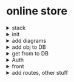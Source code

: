 # online store

<details>
<summary>
stack
</summary>

Back

- node
- express
- postgresql
- sequelize

диаграмма баз данных(8таблиц)
авторизация JWT
Rest API

Front

- react
- react bootstrap
- axios (зпросы к серверу)
- react-router-dom (навигация)
- mobx (стейт менеджер)

endpoint methods
![server endpoint](back/readmeAssets/server_endpoint.png)
server endpoint func
![server endpoint func](back/readmeAssets/server_endpoint_func.png)
client query
![client query](back/readmeAssets/server_endpoint_query.png)

[code](https://github.com/utimur/online-store-full-course)
[video](https://www.youtube.com/watch?v=H2GCkRF9eko)

alt + shift + a // multiline comments

</details>

<details>
<summary>
init
</summary>

    npm init -y
    npm i express pg pg-hstore sequelize cors dotenv
    npm i -D nodemon

install postgresql/create db

</details>

<details>
<summary>
add diagrams
</summary>

---

[draw.io](https://app.diagrams.net/)

---

![schema database](back/readmeAssets/tables_graph.png)

### add tables

![add tables](back/readmeAssets/add_tables.png)

### test request

![test request](back/readmeAssets/test_request.png)

### check router

![check router](back/readmeAssets/router_check.png)

### check controllers

![check controllers](back/readmeAssets/check_controllers.png)

### check middleware

![check middleware](back/readmeAssets/check_middleware.png)

</details>

<details>
<summary>
add obj to DB
</summary>

![add object to DB](back/readmeAssets/add_to_DB.png)
![add object to DB2](back/readmeAssets/add_to_DB2.png)

---

[this commit](https://github.com/viktishchenko/big-pets/commit/f4391c06bc0317ef118b674d00ff11ac470008dd)

</details>

<details>
<summary>
get from to DB
</summary>

![get from DB](back/readmeAssets/get_from_DB.png)

---

[this file](./back/controllers/typeController.js)

![add object to DB](back/readmeAssets/add_obj_to_DB.png)
![get obj from DB](back/readmeAssets/get_from_DB2.png)

---

    npm i express-fileupload
    npm i uuid

---

### add/get static file to DB

![add static file(img) to DB](back/readmeAssets/add_img_to_DB.png)

[filter items by brandId & typeId →](./back/controllers/deviceController.js)

![filter item by brandId](back/readmeAssets/get_item_by_brandId.png)

[page limit with DB →](./back/controllers/deviceController.js)

![add page limit with DB](back/readmeAssets/page_limit_with_DB.png)

[page limit with DB und count →](./back/controllers/deviceController.js)

![page limit with DB and count](back/readmeAssets/page_limit_with_DB_undCount.png)

[add device info →](./back/controllers/deviceController.js)

![add device info](back/readmeAssets/device_info.png)

</details>

<details>

<summary>
Auth
</summary>

    npm i jsonwebtoken bcrypt

[get token →](./back/controllers/userController.js)
![grt token](back/readmeAssets/get_token.png)

### check userName & password

![check pass & user name](back/readmeAssets/check_userName_und_password.png)

### check login

false

![check login false](back/readmeAssets/check_login.png)

true

![check login true](back/readmeAssets/check_login_true.png)

### check user auth

false

![check user auth](back/readmeAssets/check_user_auth.png)

true

![check user auth](back/readmeAssets/auth_check.png)

### check ADMIN

false

![check ADMIN](back/readmeAssets/check_auth_false.png)

false

![check ADMIN](back/readmeAssets/check_auth_token_false.png)

add ADMIN

![add admin](back/readmeAssets/add_admin.png)

hooray ADMIN

![add admin true](back/readmeAssets/check_auth_token_true.png)

</details>

<details>

<summary>
front
</summary>

    npx create-react-app .
    npm i react-router-dom mobx mobx-react-lite
    npm install react-bootstrap bootstrap

![start front](front/readmeAssets/start_front.png)

</details>

<details>

<summary>
add routes, other stuff
</summary>

add bootstrap

![add bootstrap](front/readmeAssets/add_bootstrap.png)

add auth [logic →](./front/src/components/NavBar.js)

![add auth logic](front/readmeAssets/add_auth_logic.png)

</details>
